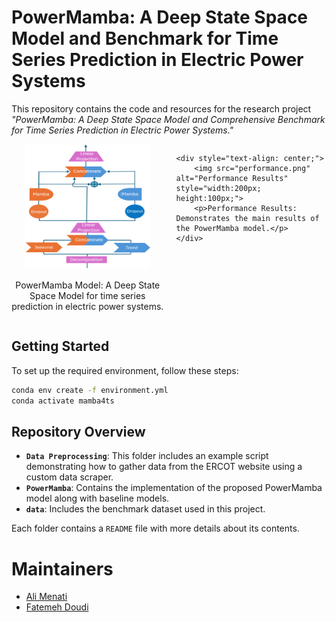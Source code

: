 
# PowerMamba: A Deep State Space Model and Benchmark for Time Series Prediction in Electric Power Systems

This repository contains the code and resources for the research project *"PowerMamba: A Deep State Space Model and Comprehensive Benchmark for Time Series Prediction in Electric Power Systems."*

<div style="display: flex; justify-content: center; gap: 20px;">
    <div style="text-align: center;">
        <img src="model.png" alt="PowerMamba Model" style="width:200px; height:200px;">
        <p>PowerMamba Model: A Deep State Space Model for time series prediction in electric power systems.</p>
    </div>
    
    <div style="text-align: center;">
        <img src="performance.png" alt="Performance Results" style="width:200px; height:100px;">
        <p>Performance Results: Demonstrates the main results of the PowerMamba model.</p>
    </div>
</div>



## Getting Started

To set up the required environment, follow these steps:

```bash
conda env create -f environment.yml
conda activate mamba4ts
```

## Repository Overview


- **`Data Preprocessing`**: This folder includes an example script demonstrating how to gather data from the ERCOT website using a custom data scraper.
- **`PowerMamba`**: Contains the implementation of the proposed PowerMamba model along with baseline models.
- **`data`**: Includes the benchmark dataset used in this project.

Each folder contains a `README` file with more details about its contents.

# Maintainers
* [Ali Menati](github.com/alimenati)
* [Fatemeh Doudi](https://fatemehdoudi.github.io/)


